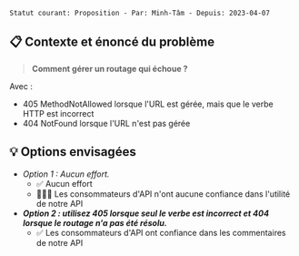 ```text
Statut courant: Proposition - Par: Minh-Tâm - Depuis: 2023-04-07
```

## 📋 Contexte et énoncé du problème
> **Comment gérer un routage qui échoue ?**

Avec :
* 405 MethodNotAllowed lorsque l'URL est gérée, mais que le verbe HTTP est incorrect
* 404 NotFound lorsque l'URL n'est pas gérée

## 💡 Options envisagées
* _Option 1 : Aucun effort._
  * ✅ Aucun effort
  * 🚫🚫🚫 Les consommateurs d'API n'ont aucune confiance dans l'utilité de notre API
* **_Option 2 : utilisez 405 lorsque seul le verbe est incorrect et 404 lorsque le routage n'a pas été résolu._**
  * ✅ Les consommateurs d'API ont confiance dans les commentaires de notre API
